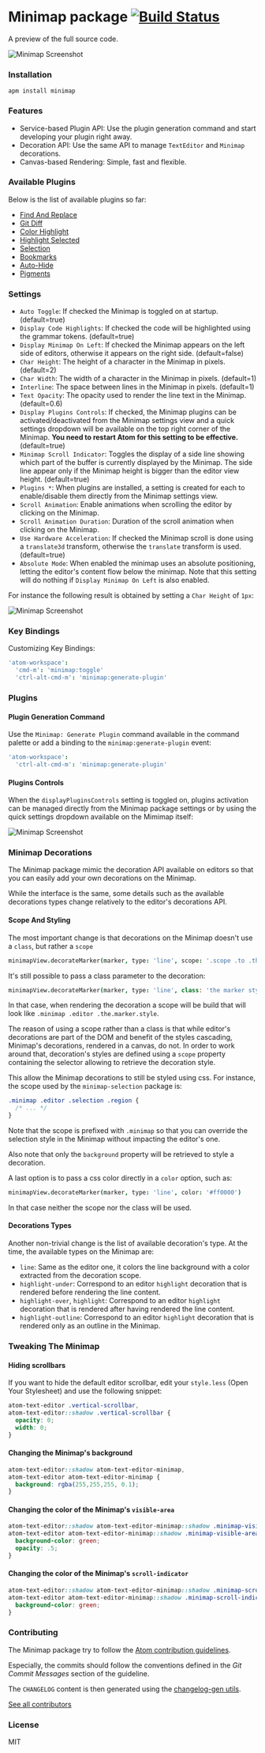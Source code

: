 # Minimap package [![Build Status](https://travis-ci.org/atom-minimap/minimap.svg?branch=master)](https://travis-ci.org/atom-minimap/minimap)

A preview of the full source code.

![Minimap Screenshot](https://github.com/atom-minimap/minimap/blob/master/screenshot.png?raw=true)

### Installation

```
apm install minimap
```

### Features

* Service-based Plugin API: Use the plugin generation command and start developing your plugin right away.
* Decoration API: Use the same API to manage `TextEditor` and `Minimap` decorations.
* Canvas-based Rendering: Simple, fast and flexible.


### Available Plugins

Below is the list of available plugins so far:

  * [Find And Replace](https://atom.io/packages/minimap-find-and-replace)
  * [Git Diff](https://atom.io/packages/minimap-git-diff)
  * [Color Highlight](https://atom.io/packages/minimap-color-highlight)
  * [Highlight Selected](https://atom.io/packages/minimap-highlight-selected)
  * [Selection](https://atom.io/packages/minimap-selection)
  * [Bookmarks](https://atom.io/packages/minimap-bookmarks)
  * [Auto-Hide](https://atom.io/packages/minimap-autohide)
  * [Pigments](https://atom.io/packages/minimap-pigments)


### Settings

* `Auto Toggle`: If checked the Minimap is toggled on at startup. (default=true)
* `Display Code Highlights`: If checked the code will be highlighted using the grammar tokens. (default=true)
* `Display Minimap On Left`: If checked the Minimap appears on the left side of editors, otherwise it appears on the right side. (default=false)
* `Char Height`: The height of a character in the Minimap in pixels. (default=2)
* `Char Width`: The width of a character in the Minimap in pixels. (default=1)
* `Interline`: The space between lines in the Minimap in pixels. (default=1)
* `Text Opacity`: The opacity used to render the line text in the Minimap. (default=0.6)
* `Display Plugins Controls`: If checked, the Minimap plugins can be activated/deactivated from the Minimap settings view and a quick settings dropdown will be available on the top right corner of the Minimap. **You need to restart Atom for this setting to be effective.** (default=true)
* `Minimap Scroll Indicator`: Toggles the display of a side line showing which part of the buffer is currently displayed by the Minimap. The side line appear only if the Minimap height is bigger than the editor view height. (default=true)
* `Plugins *`: When plugins are installed, a setting is created for each to enable/disable them directly from the Minimap settings view.
* `Scroll Animation`: Enable animations when scrolling the editor by clicking on the Minimap.
* `Scroll Animation Duration`: Duration of the scroll animation when clicking on the Minimap.
* `Use Hardware Acceleration`: If checked the Minimap scroll is done using a `translate3d` transform, otherwise the `translate` transform is used. (default=true)
* `Absolute Mode`: When enabled the minimap uses an absolute positioning, letting the editor's content flow below the minimap.
  Note that this setting will do nothing if `Display Minimap On Left` is also enabled.

For instance the following result is obtained by setting a `Char Height` of `1px`:

![Minimap Screenshot](https://github.com/atom-minimap/minimap/blob/master/screenshot-alternate.png?raw=true)

### Key Bindings

Customizing Key Bindings:

```cson
'atom-workspace':
  'cmd-m': 'minimap:toggle'
  'ctrl-alt-cmd-m': 'minimap:generate-plugin'
```

### Plugins

#### Plugin Generation Command

Use the `Minimap: Generate Plugin` command available in the command palette or add a binding to the `minimap:generate-plugin` event:

```cson
'atom-workspace':
  'ctrl-alt-cmd-m': 'minimap:generate-plugin'
```

#### Plugins Controls

When the `displayPluginsControls` setting is toggled on, plugins activation can be managed directly from the Minimap package settings or by using the quick settings dropdown available on the Mimimap itself:

![Minimap Screenshot](https://github.com/atom-minimap/minimap/blob/master/plugins-list.gif?raw=true)

### Minimap Decorations

The Minimap package mimic the decoration API available on editors so that you can easily add your own decorations on the Minimap.

While the interface is the same, some details such as the available decorations types change relatively to the editor's decorations API.

#### Scope And Styling

The most important change is that decorations on the Minimap doesn't use a `class`, but rather a `scope`

```coffee
minimapView.decorateMarker(marker, type: 'line', scope: '.scope .to .the.marker.style')
```

It's still possible to pass a class parameter to the decoration:


```coffee
minimapView.decorateMarker(marker, type: 'line', class: 'the marker style')
```

In that case, when rendering the decoration a scope will be build that will look like `.minimap .editor .the.marker.style`.

The reason of using a scope rather than a class is that while editor's decorations are part of the DOM and benefit of the styles cascading, Minimap's decorations, rendered in a canvas, do not. In order to work around that, decoration's styles are defined using a `scope` property containing the selector allowing to retrieve the decoration style.

This allow the Minimap decorations to still be styled using css. For instance, the scope used by the `minimap-selection` package is:

```css
.minimap .editor .selection .region {
  /* ... */
}
```

Note that the scope is prefixed with `.minimap` so that you can override the selection style in the Minimap without impacting the editor's one.

Also note that only the `background` property will be retrieved to style a decoration.

A last option is to pass a css color directly in a `color` option, such as:

```coffee
minimapView.decorateMarker(marker, type: 'line', color: '#ff0000')
```

In that case neither the scope nor the class will be used.

#### Decorations Types

Another non-trivial change is the list of available decoration's type. At the time, the available types on the Minimap are:

- `line`: Same as the editor one, it colors the line background with a color extracted from the decoration scope.
- `highlight-under`: Correspond to an editor `highlight` decoration that is rendered before rendering the line content.
- `highlight-over`, `highlight`: Correspond to an editor `highlight` decoration that is rendered after having rendered the line content.
- `highlight-outline`: Correspond to an editor `highlight` decoration that is rendered only as an outline in the Minimap.

### Tweaking The Minimap

#### Hiding scrollbars

If you want to hide the default editor scrollbar, edit your `style.less` (Open Your Stylesheet) and use the following snippet:

```css
atom-text-editor .vertical-scrollbar,
atom-text-editor::shadow .vertical-scrollbar {
  opacity: 0;
  width: 0;
}
```

#### Changing the Minimap's background

```css
atom-text-editor::shadow atom-text-editor-minimap,
atom-text-editor atom-text-editor-minimap {
  background: rgba(255,255,255, 0.1);
}
```

#### Changing the color of the Minimap's `visible-area`

```css
atom-text-editor::shadow atom-text-editor-minimap::shadow .minimap-visible-area,
atom-text-editor atom-text-editor-minimap::shadow .minimap-visible-area {
  background-color: green;
  opacity: .5;
}
```

#### Changing the color of the Minimap's `scroll-indicator`

```css
atom-text-editor::shadow atom-text-editor-minimap::shadow .minimap-scroll-indicator,
atom-text-editor atom-text-editor-minimap::shadow .minimap-scroll-indicator {
  background-color: green;
}
```

### Contributing

The Minimap package try to follow the [Atom contribution guidelines](https://atom.io/docs/latest/contributing).

Especially, the commits should follow the conventions defined in the *Git Commit Messages* section of the guideline.

The `CHANGELOG` content is then generated using the [changelog-gen utils](https://github.com/abe33/changelog-gen).

[See all contributors](https://github.com/atom-minimap/minimap/graphs/contributors)

### License

MIT
